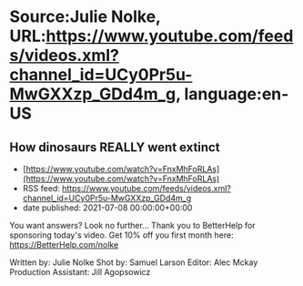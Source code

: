 # Source:Julie Nolke, URL:https://www.youtube.com/feeds/videos.xml?channel_id=UCy0Pr5u-MwGXXzp_GDd4m_g, language:en-US

## How dinosaurs REALLY went extinct
 - [https://www.youtube.com/watch?v=FnxMhFoRLAs](https://www.youtube.com/watch?v=FnxMhFoRLAs)
 - RSS feed: https://www.youtube.com/feeds/videos.xml?channel_id=UCy0Pr5u-MwGXXzp_GDd4m_g
 - date published: 2021-07-08 00:00:00+00:00

You want answers? Look no further... Thank you to BetterHelp for sponsoring today's video. Get 10% off you first month here: https://BetterHelp.com/nolke

Written by: Julie Nolke
Shot by: Samuel Larson
Editor: Alec Mckay
Production Assistant: Jill Agopsowicz

